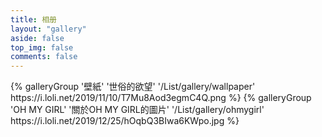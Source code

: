 ```yaml
---
title: 相册
layout: "gallery"
aside: false
top_img: false
comments: false
---
```


<div class="gallery-group-main">
{% galleryGroup '壁紙' '世俗的欲望' '/List/gallery/wallpaper' https://i.loli.net/2019/11/10/T7Mu8Aod3egmC4Q.png %}
{% galleryGroup 'OH MY GIRL' '關於OH MY GIRL的圖片' '/List/gallery/ohmygirl' https://i.loli.net/2019/12/25/hOqbQ3BIwa6KWpo.jpg %}
</div>

